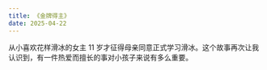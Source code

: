 ```yaml
---
title: 《金牌得主》
date: 2025-04-22
---
```

从小喜欢花样滑冰的女主 11 岁才征得母亲同意正式学习滑冰。这个故事再次让我认识到，有一件热爱而擅长的事对小孩子来说有多么重要。
